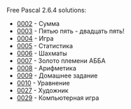 Free Pascal 2.6.4 solutions:

- [0002](0002/solution.pas) - Сумма
- [0003](0003/solution.pas) - Пятью пять - двадцать пять!
- [0004](0004/solution.pas) - Игра
- [0005](0005/solution.pas) - Статистика
- [0006](0006/solution.pas) - Шахматы
- [0007](0007/solution.pas) - Золото племени АББА
- [0008](0008/solution.pas) - Арифметика
- [0009](0009/solution.pas) - Домашнее задание
- [0010](0010/solution.pas) - Уравнение
- [0027](0027/solution.pas) - Художник
- [0029](0029/solution.pas) - Компьютерная игра
